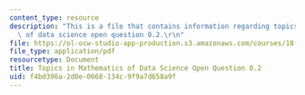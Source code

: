 ```yaml
---
content_type: resource
description: "This is a file that contains information regarding topics in mathematics\
  \ of data science open question 0.2.\r\n"
file: https://ol-ocw-studio-app-production.s3.amazonaws.com/courses/18-s096-topics-in-mathematics-of-data-science-fall-2015/f4bd396a2d0e0668134c9f9a7d658a9f_MIT18_S096F15_Open0.2.pdf
file_type: application/pdf
resourcetype: Document
title: Topics in Mathematics of Data Science Open Question 0.2
uid: f4bd396a-2d0e-0668-134c-9f9a7d658a9f
---
```

